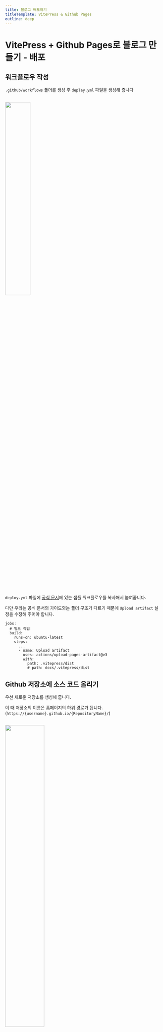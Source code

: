 ```yaml
---
title: 블로그 배포하기
titleTemplate: VitePress & Github Pages
outline: deep
---
```


# VitePress + Github Pages로 블로그 만들기 - 배포

## 워크플로우 작성

`.github/workflows` 폴더를 생성 후 `deplay.yml` 파일을 생성해 줍니다

<img src="https://velog.velcdn.com/images/kang-bit/post/afb20ff9-6a12-485d-a946-949cb746846e/image.png" width="40%" style="margin: 1rem 0;">

`deploy.yml` 파일에 [공식 문서](https://vitepress.vuejs.kr/guide/deploy#github-pages)에 있는 샘플 워크플로우를 복사해서 붙여줍니다.

다만 우리는 공식 문서의 가이드와는 폴더 구조가 다르기 때문에 `Upload artifact` 설정을 수정해 주어야 합니다.

```
jobs:
  # 빌드 작업
  build:
    runs-on: ubuntu-latest
    steps:
	  ...
      - name: Upload artifact
        uses: actions/upload-pages-artifact@v3
        with:
          path: .vitepress/dist
          # path: docs/.vitepress/dist
```

## Github 저장소에 소스 코드 올리기

우선 새로운 저장소를 생성해 줍니다.

이 때 저장소의 이름은 홈페이지의 하위 경로가 됩니다. (`https://{username}.github.io/{RepositoryName}/`)

<img src="https://velog.velcdn.com/images/kang-bit/post/42e06e0b-3d41-476d-8ed7-f3f54c0d1121/image.png" width="50%" style="margin: 1rem 0;">

생성된 저장소의 설정을 수정해 줍니다.

<img src="https://velog.velcdn.com/images/kang-bit/post/b1f13d11-7692-42bc-8680-d7d701a745bc/image.png" width="80%" style="margin: 1rem 0;">

위에서, 저장소의 이름이 홈페이지의 하위 경로가 된다고 했습니다.
프로젝트로 돌아가서 기본 경로 설정을 추가해 주어야 합니다.
`.vitepress/config.mjs` 파일을 수정합니다.

```
export default defineConfig({
  ...,
  base: "/RepositoryName/",
});
```

이제 터미널을 통해 저장소에 소스 코드를 업로드합니다.

```
$ git init
$ git add --all
$ git commit -m "first commit"
$ git branch -M main
$ git remote add origin {깃허브 저장소 주소}
$ git push -u origin main
```

업로드 후에 저장소의 Actions 페이지에 접근해 보면,
배포 상황을 확인할 수 있습니다.

<img src="https://velog.velcdn.com/images/kang-bit/post/f2eef239-99ee-4334-a6ec-ebd106869268/image.png" width="80%" style="margin: 1rem 0;">

위와 같이 배포가 성공적으로 완료되었다면,
`https://{username}.github.io/{RepositoryName}/`로 접근해서 홈페이지를 확인할 수 있습니다.

## 전체 코드

전체 코드는 https://github.com/KangBit/bitpage 에서 확인할 수 있습니다.

---

> [VitePress | Vite & Vue로 구동되는 정적 사이트 생성기](https://vitepress.vuejs.kr/)
